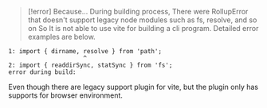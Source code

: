 
> [!error] Because...
> During building process, There were RollupError that doesn't support legacy node modules such as fs, resolve, and so on So It is not able to use vite for building a cli program.
> Detailed error examples are below.

```
1: import { dirname, resolve } from 'path';
                     ^
2: import { readdirSync, statSync } from 'fs';
error during build:
```

Even though there are legacy support plugin for vite, but the plugin only has supports for browser environment. 